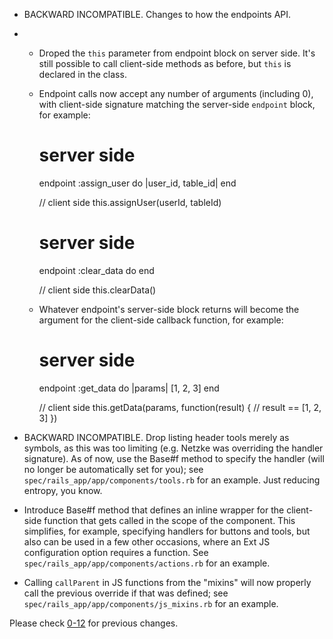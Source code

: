 *   BACKWARD INCOMPATIBLE. Changes to how the endpoints API.
*
    *   Droped the `this` parameter from endpoint block on server side. It's still possible to call client-side methods as before, but `this` is declared in the class.

    *   Endpoint calls now accept any number of arguments (including 0), with client-side signature matching the server-side `endpoint` block, for example:

        # server side
        endpoint :assign_user do |user_id, table_id|
        end

        // client side
        this.assignUser(userId, tableId)

        ####

        # server side
        endpoint :clear_data do
        end

        // client side
        this.clearData()

    *   Whatever endpoint's server-side block returns will become the argument for the client-side callback function, for example:

        # server side
        endpoint :get_data do |params|
          [1, 2, 3]
        end

        // client side
        this.getData(params, function(result) {
          // result == [1, 2, 3]
        })

*   BACKWARD INCOMPATIBLE. Drop listing header tools merely as symbols, as this was too limiting (e.g. Netzke was overriding the handler signature). As of now, use the Base#f method to specify the handler (will no longer be automatically set for you); see `spec/rails_app/app/components/tools.rb` for an example. Just reducing entropy, you know.

*   Introduce Base#f method that defines an inline wrapper for the client-side function that gets called in the scope of the component. This simplifies, for example, specifying handlers for buttons and tools, but also can be used in a few other occasions, where an Ext JS configuration option requires a function. See `spec/rails_app/app/components/actions.rb` for an example.

*   Calling `callParent` in JS functions from the "mixins" will now properly call the previous override if that was defined; see `spec/rails_app/app/components/js_mixins.rb` for an example.

Please check [0-12](https://github.com/netzke/netzke-core/blob/0-12/CHANGELOG.md) for previous changes.
